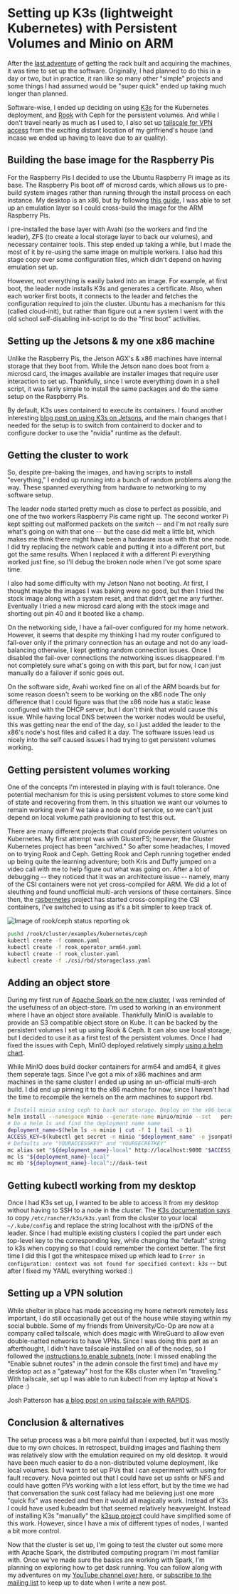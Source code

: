# Setting up K3s (lightweight Kubernetes) with Persistent Volumes and Minio on ARM

After the [last adventure](http://scalingpythonml.com/2020/09/20/building-the-physical-cluster.html) of getting the rack built and acquiring the machines, it was time to set up the software. Originally, I had planned to do this in a day or two, but in practice, it ran like so many other "simple" projects and some things I had assumed would be "super quick" ended up taking much longer than planned.

Software-wise, I ended up deciding on using [K3s](https://k3s.io/) for the Kubernetes deployment, and [Rook](https://rook.io/) with Ceph for the persistent volumes. And while I don't travel nearly as much as I used to, I also set up [tailscale for VPN access](https://tailscale.com/) from the exciting distant location of my girlfriend's house (and incase we ended up having to leave due to air quality).


## Building the base image for the Raspberry Pis

For the Raspberry Pis I decided to use the Ubuntu Raspberry Pi image as its base. The Raspberry Pis boot off of microsd cards, which allows us to pre-build system images rather than running through the install process on each instance. My desktop is an x86, but by following [this guide](https://docs.j7k6.org/raspberry-pi-chroot-armv7-qemu/), I was able to set up an emulation layer so I could cross-build the image for the ARM Raspberry Pis.

I pre-installed the base layer with Avahi (so the workers and find the leader), ZFS (to create a local storage layer to back our volumes), and necessary container tools. This step ended up taking a while, but I made the most of it by re-using the same image on multiple workers. I also had this stage copy over some configuration files, which didn't depend on having emulation set up.

However, not everything is easily baked into an image. For example, at first boot, the leader node installs K3s and generates a certificate. Also, when each worker first boots, it connects to the leader and fetches the configuration required to join the cluster. Ubuntu has a mechanism for this (called cloud-init), but rather than figure out a new system I went with the old school self-disabling init-script to do the "first boot" activities.


## Setting up the Jetsons & my one x86 machine

Unlike the Raspberry Pis, the Jetson AGX's & x86 machines have internal storage that they boot from. While the Jetson nano does boot from a microsd card, the images available are installer images that require user interaction to set up. Thankfully, since I wrote everything down in a shell script, it was fairly simple to install the same packages and do the same setup on the Raspberry Pis.

By default, K3s uses containerd to execute its containers. I found another interesting [blog post on using K3s on Jetsons](https://www.virtualthoughts.co.uk/2020/03/24/k3s-and-nvidia-jetson-nano/), and the main changes that I needed for the setup is to switch from containerd to docker and to configure docker to use the "nvidia" runtime as the default.


## Getting the cluster to work

So, despite pre-baking the images, and having scripts to install "everything," I ended up running into a bunch of random problems along the way. These spanned everything from hardware to networking to my software setup.

The leader node started pretty much as close to perfect as possible, and one of the two workers Raspberry Pis came right up. The second worker Pi kept spitting out malformed packets on the switch -- and I'm not really sure what's going on with that one -- but the case did melt a little bit, which makes me think there might have been a hardware issue with that one node. I did try replacing the network cable and putting it into a different port, but got the same results. When I replaced it with a different Pi everything worked just fine, so I'll debug the broken node when I've got some spare time.

I also had some difficulty with my Jetson Nano not booting. At first, I thought maybe the images I was baking were no good, but then I tried the stock image along with a system reset, and that didn't get me any further. Eventually I tried a new microsd card along with the stock image and shorting out pin 40 and it booted like a champ.

On the networking side, I have a fail-over configured for my home network. However, it seems that despite my thinking I had my router configured to fail-over only if the primary connection has an outage and not do any load-balancing otherwise, I kept getting random connection issues. Once I disabled the fail-over connections the networking issues disappeared. I'm not completely sure what's going on with this part, but for now, I can just manually do a failover if sonic goes out.

On the software side, Avahi worked fine on all of the ARM boards but for some reason doesn't seem to be working on the x86 node The only difference that I could figure was that the x86 node has a static lease configured with the DHCP server, but I don't think that would cause this issue. While having local DNS between the worker nodes would be useful, this was getting near the end of the day, so I just added the leader to the x86's node's host files and called it a day. The software issues lead us nicely into the self caused issues I had trying to get persistent volumes working.


## Getting persistent volumes working

One of the concepts I'm interested in playing with is fault tolerance. One potential mechanism for this is using persistent volumes to store some kind of state and recovering from them. In this situation we want our volumes to remain working even if we take a node out of service, so we can't just depend on local volume path provisioning to test this out.

There are many different projects that could provide persistent volumes on Kubernetes. My first attempt was with GlusterFS; however, the Gluster Kubernetes project has been "archived." So after some headaches, I moved on to trying Rook and Ceph. Getting Rook and Ceph running together ended up being quite the learning adventure; both Kris and Duffy jumped on a video call with me to help figure out what was going on. After a lot of debugging -- they noticed that it was an architecture issue -- namely, many of the CSI containers were not yet cross-compiled for ARM. We did a lot of sleuthing and found unofficial multi-arch versions of these containers. Since then, the [rasbernetes](https://github.com/raspbernetes/multi-arch-images) project has started cross-compiling the CSI containers, I've switched to using as it's a bit simpler to keep track of.

![Image of rook/ceph status reporting ok](/images/rook-ceph-works.jpeg)

<!-- From setup_rook.sh -->
```bash
pushd /rook/cluster/examples/kubernetes/ceph
kubectl create -f common.yaml
kubectl create -f rook_operator_arm64.yaml
kubectl create -f rook_cluster.yaml
kubectl create -f ./csi/rbd/storageclass.yaml
```

## Adding an object store

During my first run of [Apache Spark on the new cluster](https://www.youtube.com/watch?v=V1SkEl1r4Pg&t=6s), I was reminded of the usefulness of an object-store. I'm used to working in an environment where I have an object store available. Thankfully MinIO is available to provide an S3 compatible object store on Kube. It can be backed by the persistent volumes I set up using Rook & Ceph. It can also use local storage, but I decided to use it as a first test of the persistent volumes. Once I had fixed the issues with Ceph, MinIO deployed relatively simply [using a helm chart](https://github.com/minio/charts).


While MinIO does build docker containers for arm64 and amd64, it gives them seperate tags. Since I've got a mix of x86 machines and arm machines in the same cluster I ended up using an un-official multi-arch build. I did end up pinning it to the x86 machine for now, since I haven't had the time to recompile the kernels on the arm machines to support rbd.

<!-- From setup_minio.sh -->

```bash
# Install minio using ceph to back our storage. Deploy on the x86 because we don't have the rbd kernel module on the ARM nodes. Also we want to save the arm nodes for compute.
helm install --namespace minio --generate-name minio/minio --set   persistence.storageClass=rook-ceph-block,nodeSelector."beta\\.kubernetes\\.io/arch"=amd64
# Do a helm ls and find the deployment name name
deployment_name=$(helm ls -n minio | cut -f 1 | tail -n 1)
ACCESS_KEY=$(kubectl get secret -n minio "$deployment_name" -o jsonpath="{.data.accesskey}" | base64 --decode); SECRET_KEY=$(kubectl get secret -n minio "$deployment_name" -o jsonpath="{.data.secretkey}" | base64 --decode)
# Defaults are "YOURACCESSKEY" and "YOURSECRETKEY"
mc alias set "${deployment_name}-local" http://localhost:9000 "$ACCESS_KEY" "$SECRET_KEY" --api s3v4
mc ls "${deployment_name}-local"
mc mb "${deployment_name}-local"://dask-test
```


## Getting kubectl working from my desktop

Once I had K3s set up, I wanted to be able to access it from my desktop without having to SSH to a node in the cluster. The [K3s documentation says](https://rancher.com/docs/k3s/latest/en/cluster-access/) to copy `/etc/rancher/k3s/k3s.yaml` from the cluster to your local `~/.kube/config` and replace the string localhost with the ip/DNS of the leader. Since I had multiple existing clusters I copied the part under each top-level key to the corresponding key, while changing the "default" string to k3s when copying so that I could remember the context better. The first time I did this I got the whitespace mixed up which lead to `Error in configuration: context was not found for specified context: k3s` -- but after I fixed my YAML everything worked :)



## Setting up a VPN solution

While shelter in place has made accessing my home network remotely less important, I do still occasionally get out of the house while staying within my social bubble. Some of my friends from University/Co-Op are now at a company called tailscale, which does magic with WireGuard to allow even double-natted networks to have VPNs. Since I was doing this part as an afterthought, I didn't have tailscale installed on all of the nodes, so I followed the [instructions to enable subnets ](https://tailscale.com/kb/1019/subnets)(note: I missed enabling the "Enable subnet routes" in the admin console the first time) and have my desktop act as a "gateway" host for the K8s cluster when I'm "traveling." With tailscale, set up I was able to run kubectl from my laptop at Nova's place :)


Josh Patterson has [a blog post on using tailscale with RAPIDS](https://medium.com/rapids-ai/rapids-anywhere-with-tailscale-my-mobile-device-has-an-rtx-3090-1ce0c7b443fe?source=rss----2d7ba3077a44---4).


## Conclusion & alternatives

The setup process was a bit more painful than I expected, but it was mostly due to my own choices. In retrospect, building images and flashing them was relatively slow with the emulation required on my old desktop. It would have been much easier to do a non-distributed volume deployment, like local volumes. but I want to set up PVs that I can experiment with using for fault recovery. Nova pointed out that I could have set up sshfs or NFS and could have gotten PVs working with a lot less effort, but by the time we had that conversation the sunk cost fallacy had me believing just one more "quick fix" was needed and then it would all magically work. Instead of K3s I could have used kubeadm but that seemed relatively heavyweight. Instead of installing K3s "manually" the [k3sup project](https://ma.ttias.be/deploying-highly-available-k3s-k3sup/) could have simplified some of this work. However, since I have a mix of different types of nodes, I wanted a bit more control.

Now that the cluster is set up, I'm going to test the cluster out some more with Apache Spark, the distributed computing program I'm most familiar with. Once we've made sure the basics are working with Spark, I'm planning on exploring how to get dask running. You can follow along with my adventures on my [YouTube channel over here](https://www.youtube.com/user/holdenkarau), or [subscribe to the mailing list](/mailinglist.html) to keep up to date when I write a new post.
